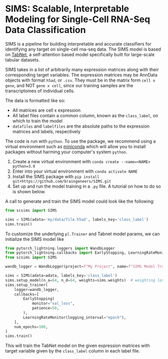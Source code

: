 # **SIMS**: Scalable, Interpretable Modeling for Single-Cell RNA-Seq Data Classification

SIMS is a pipeline for building interpretable and accurate classifiers for identifying any target on single-cell rna-seq data. The SIMS model is based on [TabNet](https://arxiv.org/abs/1908.07442), a self-attention based model specifically built for large-scale tabular datasets.

SIMS takes in a list of arbitrarily many expression matrices along with their corresponding target variables. The expression matrices may be AnnData objects with format `h5ad`, or `.csv`. 
They must be in the matrix form `cell x gene`, and NOT `gene x cell`, since our training samples are the transcriptomes of individual cells.

The data is formatted like so:
- All matrices are cell x expression
- All label files contain a common column, known as the `class_label`, on which to train the model 
- `datafiles` and `labelfiles` are the absolute paths to the expression matrices and labels, respectively

The code is run with `python`. To use the package, we recommend using a virtual environment such as [miniconda](https://docs.conda.io/en/latest/miniconda.html) which will allow you to install packages without harming your computer's system `python`.  

1. Create a new virtual environment with `conda create --name=<NAME> python=3.9`
2. Enter into your virtual environment with `conda activate NAME`
3. Install the SIMS package with `pip install git+https://github.com/braingeneers/SIMS.git`
4. Set up and run the model training in a `.py` file. A tutorial on how to do so is shown below.

A call to generate and train the SIMS model could look like the following:

```python 
from scsims import SIMS

sims = SIMS(adata='my/data/file.h5ad', labels_key='class_label')
sims.train()
```

To customize the underlying `pl.Trainer` and Tabnet model params, we can initialize the SIMS model like 
```python 
from pytorch_lightning.loggers import WandbLogger
from pytorch_lightning.callbacks import EarlyStopping, LearningRateMonitor
from scsims import SIMS

wandb_logger = WandbLogger(project=f"My Project", name=f"SIMS Model Training") # set up the logger to log data to Weights and Biases

sims = SIMS(adata=adata, labels_key='class_label')
sims.setup_model(n_a=64, n_d=64, weights=sims.weights)  # weighting loss by label freq
sims.setup_trainer(
    logger=wandb_logger,
    callbacks=[
        EarlyStopping(
            monitor="val_loss",
            patience=50,
        ),
        LearningRateMonitor(logging_interval="epoch"),
    ],
    num_epochs=100,
)
sims.train()
```
This will train the TabNet model on the given expression matrices with target variable given by the `class_label` column in each label file.
